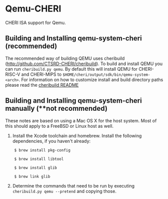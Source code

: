 Qemu-CHERI
==========

CHERI ISA support for Qemu.


Building and Installing qemu-system-cheri (recommended)
-----------------------------------------
The recommended way of building QEMU uses cheribuild (http://github.com/CTSRD-CHERI/cheribuild).
To build and install QEMU you can run `cheribuild.py qemu`.
By default this will install QEMU for CHERI-RISC-V and CHERI-MIPS to `$HOME/cheri/output/sdk/bin/qemu-system-<arch>`.
For information on how to customize install and build directory paths please read the [cheribuild README](http://github.com/CTSRD-CHERI/cheribuild)


Building and Installing qemu-system-cheri manually (**not recommended)
-----------------------------------------

These notes are based on using a Mac OS X for the host system. Most
of this should apply to a FreeBSD or Linux host as well.

1. Install the Xcode toolchain and homebrew. Install the following
   dependencies, if you haven't already:

```
    $ brew install pkg-config

    $ brew install libtool

    $ brew install glib

    $ brew link glib
```

2. Determine the commands that need to be run by executing `cheribuild.py qemu --pretend` and copying those.
